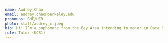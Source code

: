 ```yaml
---
name: Audrey Chao
email: audrey.chao@berkeley.edu
pronouns: SHE/HER
photo: staff/audrey_c.jpeg
bio: Hi! I’m a sophomore from the Bay Area intending to major in Data Science and Music. I love dancing ballet, ice skating, my cats, and trying new things!
role: Tutor (UCS1)
---
```

